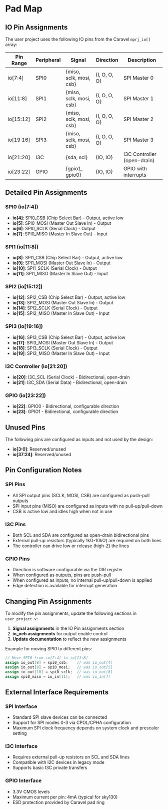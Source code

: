 # Pad Map

## IO Pin Assignments

The user project uses the following IO pins from the Caravel `mprj_io[]` array:

| Pin Range | Peripheral | Signal | Direction | Description |
|-----------|------------|--------|-----------|-------------|
| io[7:4]   | SPI0       | {miso, sclk, mosi, csb} | {I, O, O, O} | SPI Master 0 |
| io[11:8]  | SPI1       | {miso, sclk, mosi, csb} | {I, O, O, O} | SPI Master 1 |
| io[15:12] | SPI2       | {miso, sclk, mosi, csb} | {I, O, O, O} | SPI Master 2 |
| io[19:16] | SPI3       | {miso, sclk, mosi, csb} | {I, O, O, O} | SPI Master 3 |
| io[21:20] | I3C        | {sda, scl} | {IO, IO} | I3C Controller (open-drain) |
| io[23:22] | GPIO       | {gpio1, gpio0} | {IO, IO} | GPIO with interrupts |

## Detailed Pin Assignments

### SPI0 (io[7:4])
- **io[4]**: SPI0_CSB (Chip Select Bar) - Output, active low
- **io[5]**: SPI0_MOSI (Master Out Slave In) - Output
- **io[6]**: SPI0_SCLK (Serial Clock) - Output
- **io[7]**: SPI0_MISO (Master In Slave Out) - Input

### SPI1 (io[11:8])
- **io[8]**: SPI1_CSB (Chip Select Bar) - Output, active low
- **io[9]**: SPI1_MOSI (Master Out Slave In) - Output
- **io[10]**: SPI1_SCLK (Serial Clock) - Output
- **io[11]**: SPI1_MISO (Master In Slave Out) - Input

### SPI2 (io[15:12])
- **io[12]**: SPI2_CSB (Chip Select Bar) - Output, active low
- **io[13]**: SPI2_MOSI (Master Out Slave In) - Output
- **io[14]**: SPI2_SCLK (Serial Clock) - Output
- **io[15]**: SPI2_MISO (Master In Slave Out) - Input

### SPI3 (io[19:16])
- **io[16]**: SPI3_CSB (Chip Select Bar) - Output, active low
- **io[17]**: SPI3_MOSI (Master Out Slave In) - Output
- **io[18]**: SPI3_SCLK (Serial Clock) - Output
- **io[19]**: SPI3_MISO (Master In Slave Out) - Input

### I3C Controller (io[21:20])
- **io[20]**: I3C_SCL (Serial Clock) - Bidirectional, open-drain
- **io[21]**: I3C_SDA (Serial Data) - Bidirectional, open-drain

### GPIO (io[23:22])
- **io[22]**: GPIO0 - Bidirectional, configurable direction
- **io[23]**: GPIO1 - Bidirectional, configurable direction

## Unused Pins

The following pins are configured as inputs and not used by the design:
- **io[3:0]**: Reserved/unused
- **io[37:24]**: Reserved/unused

## Pin Configuration Notes

### SPI Pins
- All SPI output pins (SCLK, MOSI, CSB) are configured as push-pull outputs
- SPI input pins (MISO) are configured as inputs with no pull-up/pull-down
- CSB is active low and idles high when not in use

### I3C Pins
- Both SCL and SDA are configured as open-drain bidirectional pins
- External pull-up resistors (typically 1kΩ-10kΩ) are required on both lines
- The controller can drive low or release (high-Z) the lines

### GPIO Pins
- Direction is software configurable via the DIR register
- When configured as outputs, pins are push-pull
- When configured as inputs, no internal pull-up/pull-down is applied
- Edge detection is available for interrupt generation

## Changing Pin Assignments

To modify the pin assignments, update the following sections in `user_project.v`:

1. **Signal assignments** in the IO Pin assignments section
2. **io_oeb assignments** for output enable control
3. **Update documentation** to reflect the new assignments

Example for moving SPI0 to different pins:
```verilog
// Move SPI0 from io[7:4] to io[11:8]
assign io_out[8] = spi0_csb;    // was io_out[4]
assign io_out[9] = spi0_mosi;   // was io_out[5]
assign io_out[10] = spi0_sclk;  // was io_out[6]
assign spi0_miso = io_in[11];   // was io_in[7]
```

## External Interface Requirements

### SPI Interface
- Standard SPI slave devices can be connected
- Support for SPI modes 0-3 via CPOL/CPHA configuration
- Maximum SPI clock frequency depends on system clock and prescaler setting

### I3C Interface
- Requires external pull-up resistors on SCL and SDA lines
- Compatible with I2C devices in legacy mode
- Supports basic I3C private transfers

### GPIO Interface
- 3.3V CMOS levels
- Maximum current per pin: 4mA (typical for sky130)
- ESD protection provided by Caravel pad ring